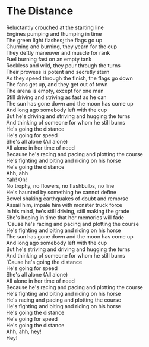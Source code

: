 # The Distance

Reluctantly crouched at the starting line  
Engines pumping and thumping in time  
The green light flashes; the flags go up  
Churning and burning, they yearn for the cup  
They deftly maneuver and muscle for rank  
Fuel burning fast on an empty tank  
Reckless and wild, they pour through the turns  
Their prowess is potent and secretly stern  
As they speed through the finish, the flags go down  
The fans get up, and they get out of town  
The arena is empty, except for one man  
Still driving and striving as fast as he can  
The sun has gone down and the moon has come up  
And long ago somebody left with the cup  
But he's driving and striving and hugging the turns  
And thinking of someone for whom he still burns  
He's going the distance  
He's going for speed  
She's all alone (All alone)  
All alone in her time of need  
Because he's racing and pacing and plotting the course  
He's fighting and biting and riding on his horse  
He's going the distance  
Ahh, ahh  
Yah! Oh!  
No trophy, no flowers, no flashbulbs, no line  
He's haunted by something he cannot define  
Bowel shaking earthquakes of doubt and remorse  
Assail him, impale him with monster truck force  
In his mind, he's still driving, still making the grade  
She's hoping in time that her memories will fade  
'Cause he's racing and pacing and plotting the course  
He's fighting and biting and riding on his horse  
The sun has gone down and the moon has come up  
And long ago somebody left with the cup  
But he's striving and driving and hugging the turns  
And thinking of someone for whom he still burns  
'Cause he's going the distance  
He's going for speed  
She's all alone (All alone)  
All alone in her time of need  
Because he's racing and pacing and plotting the course  
He's fighting and biting and riding on his horse  
He's racing and pacing and plotting the course  
He's fighting and biting and riding on his horse  
He's going the distance  
He's going for speed  
He's going the distance  
Ahh, ahh, hey!  
Hey!
